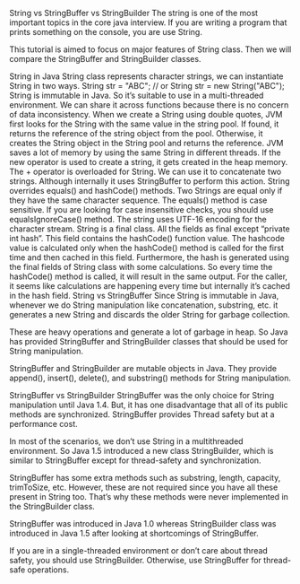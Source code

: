 String vs StringBuffer vs StringBuilder
The string is one of the most important topics in the core java interview. If you are writing a program that prints something on the console, you are use String.

This tutorial is aimed to focus on major features of String class. Then we will compare the StringBuffer and StringBuilder classes.

String in Java
String class represents character strings, we can instantiate String in two ways.
String str = "ABC";
// or
String str = new String("ABC");
String is immutable in Java. So it’s suitable to use in a multi-threaded environment. We can share it across functions because there is no concern of data inconsistency.
When we create a String using double quotes, JVM first looks for the String with the same value in the string pool. If found, it returns the reference of the string object from the pool. Otherwise, it creates the String object in the String pool and returns the reference. JVM saves a lot of memory by using the same String in different threads.
If the new operator is used to create a string, it gets created in the heap memory.
The + operator is overloaded for String. We can use it to concatenate two strings. Although internally it uses StringBuffer to perform this action.
String overrides equals() and hashCode() methods. Two Strings are equal only if they have the same character sequence. The equals() method is case sensitive. If you are looking for case insensitive checks, you should use equalsIgnoreCase() method.
The string uses UTF-16 encoding for the character stream.
String is a final class. All the fields as final except “private int hash”. This field contains the hashCode() function value. The hashcode value is calculated only when the hashCode() method is called for the first time and then cached in this field. Furthermore, the hash is generated using the final fields of String class with some calculations. So every time the hashCode() method is called, it will result in the same output. For the caller, it seems like calculations are happening every time but internally it’s cached in the hash field.
String vs StringBuffer
Since String is immutable in Java, whenever we do String manipulation like concatenation, substring, etc. it generates a new String and discards the older String for garbage collection.

These are heavy operations and generate a lot of garbage in heap. So Java has provided StringBuffer and StringBuilder classes that should be used for String manipulation.

StringBuffer and StringBuilder are mutable objects in Java. They provide append(), insert(), delete(), and substring() methods for String manipulation.

StringBuffer vs StringBuilder
StringBuffer was the only choice for String manipulation until Java 1.4. But, it has one disadvantage that all of its public methods are synchronized. StringBuffer provides Thread safety but at a performance cost.

In most of the scenarios, we don’t use String in a multithreaded environment. So Java 1.5 introduced a new class StringBuilder, which is similar to StringBuffer except for thread-safety and synchronization.

StringBuffer has some extra methods such as substring, length, capacity, trimToSize, etc. However, these are not required since you have all these present in String too. That’s why these methods were never implemented in the StringBuilder class.

StringBuffer was introduced in Java 1.0 whereas StringBuilder class was introduced in Java 1.5 after looking at shortcomings of StringBuffer.

If you are in a single-threaded environment or don’t care about thread safety, you should use StringBuilder. Otherwise, use StringBuffer for thread-safe operations.